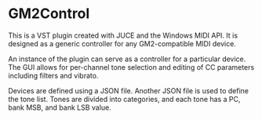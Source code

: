 # GM2Control

This is a VST plugin created with JUCE and the Windows MIDI API.
It is designed as a generic controller for any GM2-compatible MIDI device.

An instance of the plugin can serve as a controller for a particular device.
The GUI allows for per-channel tone selection and editing of CC parameters including filters and vibrato.

Devices are defined using a JSON file. Another JSON file is used to define the tone list.
Tones are divided into categories, and each tone has a PC, bank MSB, and bank LSB value.
